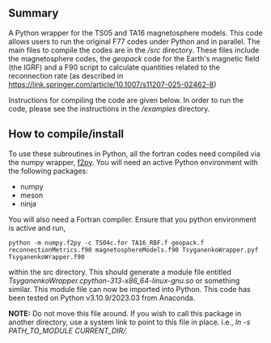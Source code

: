 ## Summary

A Python wrapper for the TS05 and TA16 magnetosphere models. This code allows users to run the original F77 codes under Python and in parallel. The main files to compile the codes are in the */src* directory. These files include the magnetosphere codes, the *geopack* code for the Earth's magnetic field (the IGRF) and a F90 script to calculate quantities related to the reconnection rate (as described in https://link.springer.com/article/10.1007/s11207-025-02462-8)

Instructions for compiling the code are given below. In order to run the code, please see the instructions in the */examples* directory.

## How to compile/install

To use these subroutines in Python, all the fortran codes need compiled via the numpy wrapper, [f2py](https://numpy.org/doc/stable/f2py/f2py.getting-started.html).  You will need an active Python environment with the following packages:

 - numpy
 - meson
 - ninja

You will also need a Fortran compiler.  Ensure that you python environment is active and run,
```
python -m numpy.f2py -c TS04c.for TA16_RBF.f geopack.f reconnectionMetrics.f90 magnetosphereModels.f90 TsyganenkoWrapper.pyf TsyganenkoWrapper.f90
```
within the src directory.  This should generate a module file entitled *TsyganenkoWrapper.cpython-313-x86_64-linux-gnu.so* or something similar. This module file can now be imported into Python. This code has been tested on Python v3.10.9/2023.03 from Anaconda.

**NOTE:** Do not move this file around. If you wish to call this package in another directory, use a system link to point to this file in place.  i.e., *ln -s PATH_TO_MODULE CURRENT_DIR/.*

